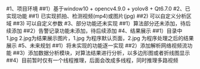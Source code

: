 #1、项目环境
  ##1）基于window10 + opencv4.9.0 + yolov8  + Qt6.7.0
#2、已实现功能
  ##1) 已实现抓拍、检测视频(mp4)或图片(jpg)
  ##2) 可以自定义分析区域
  ##3) 可以自定义参数
#3、部分功能还未实现
  ##1）算法部分还未添加，待后续添加
  ##2）告警记录功能未添加，待后续添加
#4、结果展示
  ##1）目录中 1.jpg 2.jpg为结果展示图片，1.jpg 为程序默认页面，2.jpg 为程序处理之后的结果展示
#5、未来规划
  ##1）将未实现的功能逐一实现
  ##2）添加解析网络视频流功能
  ##3）添加数据分析模块，对算法结果进行分析，以多边形图或者折线图显示
  ##4）目前暂时仅有一个线程推理，后面会改成多线程，同时推理多路视频
